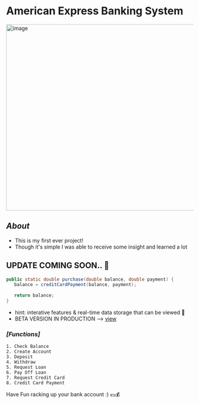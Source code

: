 # American Express Banking System

<img width="1000" height="500" alt="image" src="https://github.com/user-attachments/assets/cc87b3c2-f3fb-4a55-9500-157b47b59c66" />

## _About_ 
* This is my first ever project!
* Though it's simple I was able to receive some insight and learned a lot 

## **UPDATE COMING SOON..** 🚀
```java
public static double purchase(double balance, double payment) {
   balance = creditCardPayment(balance, payment);

   return balance; 
}
``` 
* hint: interative features & real-time data storage that can be viewed 👀
* BETA VERSION IN PRODUCTION --> [view](https://github.com/Jsofeng/Banking-System/tree/beta) 

### _[Functions]_
```
1. Check Balance
2. Create Account
3. Deposit
4. Withdraw
5. Request Loan
6. Pay Off Loan
7. Request Credit Card
8. Credit Card Payment
```
Have Fun racking up your bank account :) 💵💰
